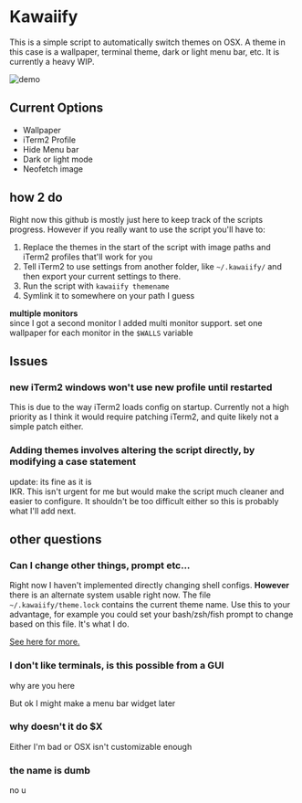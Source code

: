 # Kawaiify

This is a simple script to automatically switch themes on OSX.
A theme in this case is a wallpaper, terminal theme, dark or
light menu bar, etc. It is currently a heavy WIP.

![demo](script-demo.gif)

## Current Options
* Wallpaper
* iTerm2 Profile
* Hide Menu bar
* Dark or light mode
* Neofetch image

## how 2 do
Right now this github is mostly just here to keep track of the scripts progress.
However if you really want to use the script you'll have to:
1. Replace the themes in the start of the script with image paths and iTerm2 profiles 
that'll work for you
2. Tell iTerm2 to use settings from another folder, like `~/.kawaiify/` and then export
your current settings to there.
3. Run the script with `kawaiify themename`
4. Symlink it to somewhere on your path I guess

**multiple monitors**  
since I got a second monitor I added multi monitor support. set one wallpaper for each monitor in the `$WALLS` variable

## Issues
### new iTerm2 windows won't use new profile until restarted
This is due to the way iTerm2 loads config on startup. Currently not a high
priority as I think it would require patching iTerm2, and quite likely not a
simple patch either.

### Adding themes involves altering the script directly, by modifying a case statement
update: its fine as it is  
IKR. This isn't urgent for me but would make the script much cleaner and
easier to configure. It shouldn't be too difficult either so this is probably
what I'll add next.

## other questions
### Can I change other things, prompt etc...
Right now I haven't implemented directly changing shell configs. **However** there is an alternate system usable right now. The file `~/.kawaiify/theme.lock` contains the current theme name. Use this to your advantage, for example you could set your bash/zsh/fish prompt to change based on this file. It's what I do.

[See here for more.](theme-lock.md)

### I don't like terminals, is this possible from a GUI
why are you here

But ok I might make a menu bar widget later

### why doesn't it do $X
Either I'm bad or OSX isn't customizable enough

### the name is dumb
no u
